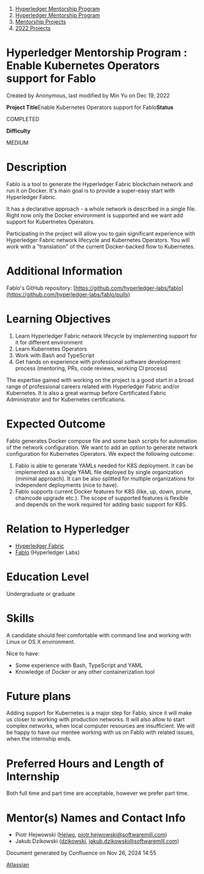 1. [Hyperledger Mentorship Program](index.html)
2. [Hyperledger Mentorship Program](Hyperledger-Mentorship-Program_21954571.html)
3. [Mentorship Projects](Mentorship-Projects_21954604.html)
4. [2022 Projects](2022-Projects_21954800.html)

# Hyperledger Mentorship Program : Enable Kubernetes Operators support for Fablo

Created by Anonymous, last modified by Min Yu on Dec 19, 2022

**Project Title**Enable Kubernetes Operators support for Fablo**Status**

COMPLETED

**Difficulty**

MEDIUM 

# Description

Fablo is a tool to generate the Hyperledger Fabric blockchain network and run it on Docker. It's main goal is to provide a super-easy start with Hyperledger Fabric.

It has a declarative approach - a whole network is described in a single file. Right now only the Docker environment is supported and we want add support for Kubertnetes Operators.

Participating in the project will allow you to gain significant experience with Hyperledger Fabric network lifecycle and Kubernetes Operators. You will work with a "translation" of the current Docker-backed flow to Kubernetes. 

# Additional Information

Fablo's GitHub repository: [https://github.com/hyperledger-labs/fablo](https://github.com/hyperledger-labs/fablo/pulls)

# Learning Objectives

1. Learn Hyperledger Fabric network lifecycle by implementing support for it for different environment
2. Learn Kubernetes Operators
3. Work with Bash and TypeScript
4. Get hands on experience with professional software development process (mentoring, PRs, code reviews, working CI process)

The expertise gained with working on the project is a good start in a broad range of professional careers related with Hyperledger Fabric and/or Kubernetes. It is also a great warmup before Certificated Fabric Administrator and for Kubernetes certifications.

# Expected Outcome

Fablo generates Docker compose file and some bash scripts for automation of the network configuration. We want to add an option to generate network configuration for Kubernetes Operators. We expect the following outcome:

1. Fablo is able to generate YAMLs needed for K8S deployment. It can be implemented as a single YAML file deployed by single organization (minimal approach). It can be also splitted for multiple organizations for independent deployments (nice to have).
2. Fablo supports current Docker features for K8S (like, up, down, prune, chaincode upgrade etc.). The scope of supported features is flexible and depends on the work required for adding basic support for K8S.

# Relation to Hyperledger

- [Hyperledger Fabric](https://hyperledger-fabric.readthedocs.io/en/release-2.2/)
- [Fablo](https://github.com/hyperledger-labs/fablo) (Hyperledger Labs)

# Education Level

Undergraduate or graduate

# Skills

A candidate should feel comfortable with command line and working with Linux or OS X environment.

Nice to have:

- Some experience with Bash, TypeScript and YAML
- Knowledge of Docker or any other containerization tool

# Future plans

Adding support for Kubernetes is a major step for Fablo, since it will make us closer to working with production networks. It will also allow to start complex networks, when local computer resources are insufficient. We will be happy to have our mentee working with us on Fablo with related issues, when the internship ends.

# Preferred Hours and Length of Internship

Both full time and part time are acceptable, however we prefer part time.

# Mentor(s) Names and Contact Info

- Piotr Hejwowski ([Hejwo](https://github.com/hejwo), piotr.hejwowski@softwaremill.com)
- Jakub Dzikowski ([dzikowski](https://github.com/dzikowski), jakub.dzikowski@softwaremill.com)

Document generated by Confluence on Nov 26, 2024 14:55

[Atlassian](http://www.atlassian.com/)
